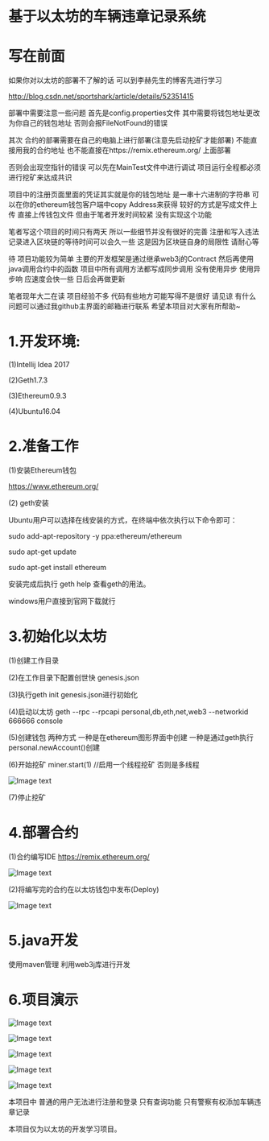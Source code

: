 # 基于以太坊的车辆违章记录系统


# 写在前面

如果你对以太坊的部署不了解的话 可以到李赫先生的博客先进行学习

http://blog.csdn.net/sportshark/article/details/52351415


部署中需要注意一些问题 首先是config.properties文件 其中需要将钱包地址更改为你自己的钱包地址 否则会报FileNotFound的错误

其次 合约的部署需要在自己的电脑上进行部署(注意先启动挖矿才能部署) 不能直接用我的合约地址 也不能直接在https://remix.ethereum.org/  上面部署

否则会出现空指针的错误 可以先在MainTest文件中进行调试  项目运行全程都必须进行挖矿来达成共识 

项目中的注册页面里面的凭证其实就是你的钱包地址 是一串十六进制的字符串 可以在你的ethereum钱包客户端中copy Address来获得 较好的方式是写成文件上传 直接上传钱包文件 但由于笔者开发时间较紧 没有实现这个功能

 笔者写这个项目的时间只有两天 所以一些细节并没有很好的完善 注册和写入违法记录进入区块链的等待时间可以会久一些 这是因为区块链自身的局限性 请耐心等

待 项目功能较为简单 主要的开发框架是通过继承web3j的Contract 然后再使用java调用合约中的函数 项目中所有调用方法都写成同步调用 没有使用异步 使用异步响
应速度会快一些 日后会再做更新 

笔者现年大二在读 项目经验不多 代码有些地方可能写得不是很好 请见谅 有什么问题可以通过我github主界面的邮箱进行联系 希望本项目对大家有所帮助~

# 1.开发环境:

(1)Intellij Idea 2017

(2)Geth1.7.3

(3)Ethereum0.9.3

(4)Ubuntu16.04

# 2.准备工作

(1)安装Ethereum钱包 

https://www.ethereum.org/

(2) geth安装 

Ubuntu用户可以选择在线安装的方式，在终端中依次执行以下命令即可：

sudo add-apt-repository -y ppa:ethereum/ethereum

sudo apt-get update

sudo apt-get install ethereum

安装完成后执行 geth help 查看geth的用法。

windows用户直接到官网下载就行

# 3.初始化以太坊

(1)创建工作目录

(2)在工作目录下配置创世快 genesis.json 

(3)执行geth init genesis.json进行初始化

(4)启动以太坊 geth --rpc --rpcapi personal,db,eth,net,web3 --networkid 666666 console

(5)创建钱包 两种方式 一种是在ethereum图形界面中创建 一种是通过geth执行 personal.newAccount()创建

(6)开始挖矿 miner.start(1) //启用一个线程挖矿 否则是多线程

![Image text](https://raw.githubusercontent.com/jsphLim/ViolationManagement/master/.idea/miner.png)

(7)停止挖矿

# 4.部署合约

(1)合约编写IDE https://remix.ethereum.org/

![Image text](https://raw.githubusercontent.com/jsphLim/ViolationManagement/master/.idea/contract.png)

(2)将编写完的合约在以太坊钱包中发布(Deploy)

![Image text](https://raw.githubusercontent.com/jsphLim/ViolationManagement/master/.idea/deploy.png)

# 5.java开发

使用maven管理 利用web3j库进行开发 

# 6.项目演示

![Image text](https://raw.githubusercontent.com/jsphLim/ViolationManagement/master/.idea/login.png)

![Image text](https://raw.githubusercontent.com/jsphLim/ViolationManagement/master/.idea/register.png)


![Image text](https://raw.githubusercontent.com/jsphLim/ViolationManagement/master/.idea/add.png)


![Image text](https://raw.githubusercontent.com/jsphLim/ViolationManagement/master/.idea/search.png)


![Image text](https://raw.githubusercontent.com/jsphLim/ViolationManagement/master/.idea/searchResult.png)


本项目中 普通的用户无法进行注册和登录 只有查询功能 只有警察有权添加车辆违章记录

本项目仅为以太坊的开发学习项目。

